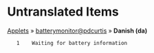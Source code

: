 # Untranslated Items
[Applets](../../../README.md) &#187; [batterymonitor@pdcurtis](../README.md) &#187; **Danish (da)**

       1	Waiting for battery information
